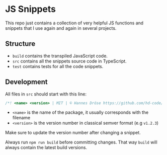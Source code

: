 # JS Snippets

This repo just contains a collection of very helpful JS functions and snippets that I use again and again in several projects.

## Structure

* `build` contains the transpiled JavaScript code.
* `src` contains all the snippets source code in TypeScript.
* `test` contains tests for all the code snippets.

## Development

All files in `src` should start with this line:

```ts
/*! <name> <version> | MIT | © Hannes Dröse https://github.com/hd-code/js-snippets */
```

* `<name>` is the name of the package, it usually corresponds with the filename
* `<version>` is the version number in classical semver format (e.g `v1.2.3`)

Make sure to update the version number after changing a snippet.

Always run `npm run build` before committing changes. That way `build` will always contain the latest build versions.